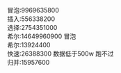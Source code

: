 冒泡:9969635800  
插入:556338200  
选择:2754351000  
希尔:14649960900 冒泡  
希尔:13924400  
快速:26388300 数据低于500w 跑不过  
归并:15957600  

